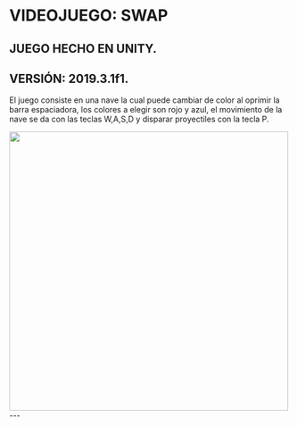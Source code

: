 # VIDEOJUEGO: SWAP
## JUEGO HECHO EN UNITY.
## VERSIÓN: 2019.3.1f1.

El juego consiste en una nave la cual puede cambiar de color al oprimir la barra espaciadora, los colores a elegir son rojo y azul, el movimiento de la nave se da con las teclas W,A,S,D y disparar proyectiles con la tecla P.

<image src="images/MENU.gif" width="500" height="500">
---
